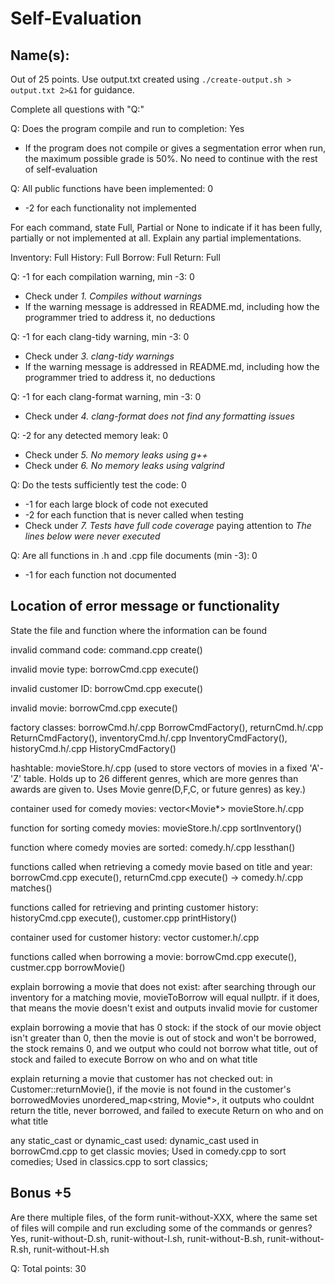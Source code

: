 # Self-Evaluation

## Name(s): 

Out of 25 points. Use output.txt created using 
`./create-output.sh > output.txt 2>&1` for guidance.

Complete all questions with "Q:"

Q: Does the program compile and run to completion: Yes

- If the program does not compile or gives a segmentation error when run, 
the maximum possible grade is 50%. No need to continue with the rest of self-evaluation

Q: All public functions have been implemented: 0

- -2 for each functionality not implemented

For each command, state Full, Partial or None to indicate 
if it has been fully, partially or not implemented at all.
Explain any partial implementations.

Inventory: Full
History: Full
Borrow: Full
Return: Full


Q: -1 for each compilation warning, min -3: 0

- Check under *1. Compiles without warnings*
- If the warning message is addressed in README.md, including how the programmer tried to address it, no deductions

Q: -1 for each clang-tidy warning, min -3: 0

- Check under *3. clang-tidy warnings*
- If the warning message is addressed in README.md, including how the programmer tried to address it, no deductions

Q: -1 for each clang-format warning, min -3: 0

- Check under *4. clang-format does not find any formatting issues*


Q: -2 for any detected memory leak: 0

- Check under *5. No memory leaks using g++*
- Check under *6. No memory leaks using valgrind*

Q: Do the tests sufficiently test the code: 0

- -1 for each large block of code not executed
- -2 for each function that is never called when testing
- Check under *7. Tests have full code coverage* paying attention to *The lines below were never executed*

Q: Are all functions in .h and .cpp file documents (min -3): 0

- -1 for each function not documented

## Location of error message or functionality

State the file and function where the information can be found

invalid command code: command.cpp create()

invalid movie type: borrowCmd.cpp execute()

invalid customer ID: borrowCmd.cpp execute()
 
invalid movie: borrowCmd.cpp execute()

factory classes: borrowCmd.h/.cpp BorrowCmdFactory(), returnCmd.h/.cpp ReturnCmdFactory(), inventoryCmd.h/.cpp InventoryCmdFactory(), historyCmd.h/.cpp HistoryCmdFactory()

hashtable: movieStore.h/.cpp (used to store vectors of movies in a fixed 'A'-'Z' table. Holds up to 26 different genres, which are more genres than awards are given to. Uses Movie genre(D,F,C, or future genres) as key.)

container used for comedy movies: vector<Movie*> movieStore.h/.cpp

function for sorting comedy movies: movieStore.h/.cpp sortInventory()

function where comedy movies are sorted: comedy.h/.cpp lessthan()

functions called when retrieving a comedy movie based on title and year: borrowCmd.cpp execute(), returnCmd.cpp execute() -> comedy.h/.cpp matches() 

functions called for retrieving and printing customer history: historyCmd.cpp execute(), customer.cpp printHistory()

container used for customer history: vector<string> customer.h/.cpp

functions called when borrowing a movie: borrowCmd.cpp execute(), custmer.cpp borrowMovie()

explain borrowing a movie that does not exist: after searching through our inventory for a matching movie, movieToBorrow will equal nullptr. if it does, that means the movie doesn't exist and outputs invalid movie for customer

explain borrowing a movie that has 0 stock: if the stock of our movie object isn't greater than 0, then the movie is out of stock and won't be borrowed, the stock remains 0, and we output who could not borrow what title, out of stock and failed to execute Borrow on who and on what title

explain returning a movie that customer has not checked out: in Customer::returnMovie(), if the movie is not found in the customer's borrowedMovies unordered_map<string, Movie*>, it outputs who couldnt return the title, never borrowed, and failed to execute Return on who and on what title

any static_cast or dynamic_cast used: dynamic_cast used in borrowCmd.cpp to get classic movies; Used in comedy.cpp to sort comedies; Used in classics.cpp to sort classics;

## Bonus +5

Are there multiple files, of the form runit-without-XXX, where the same set of files will compile and run excluding some of the commands or genres? Yes, runit-without-D.sh, runit-without-I.sh, runit-without-B.sh, runit-without-R.sh, runit-without-H.sh




Q: Total points: 30